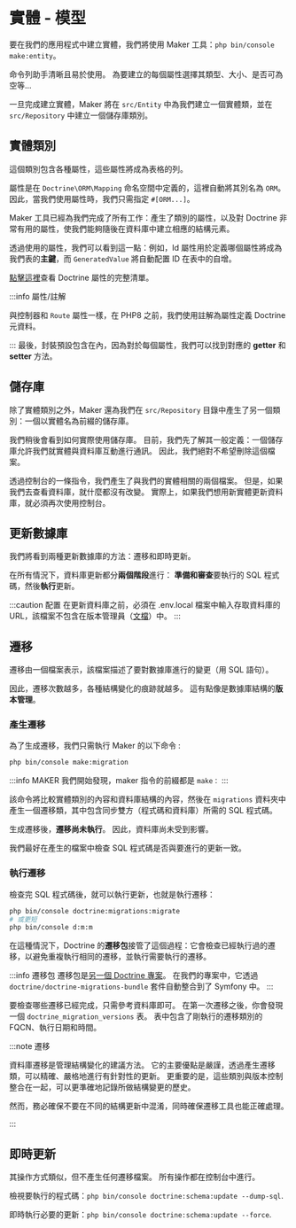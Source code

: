 # 實體 - 模型

要在我們的應用程式中建立實體，我們將使用 Maker 工具：`php bin/console make:entity`。

命令列助手清晰且易於使用。 為要建立的每個屬性選擇其類型、大小、是否可為空等...

一旦完成建立實體，Maker 將在 `src/Entity` 中為我們建立一個實體類，並在 `src/Repository` 中建立一個儲存庫類別。

## 實體類別

這個類別包含各種屬性，這些屬性將成為表格的列。

屬性是在 `Doctrine\ORM\Mapping` 命名空間中定義的，這裡自動將其別名為 `ORM`。 因此，當我們使用屬性時，我們只需指定 `#[ORM...]`。

Maker 工具已經為我們完成了所有工作：產生了類別的屬性，以及對 Doctrine 非常有用的屬性，使我們能夠隨後在資料庫中建立相應的結構元素。

透過使用的屬性，我們可以看到這一點：例如，Id 屬性用於定義哪個屬性將成為我們表的**主鍵**，而 `GeneratedValue` 將自動配置 ID 在表中的自增。

[點擊這裡](https://www.doctrine-project.org/projects/doctrine-orm/en/2.14/reference/attributes-reference.html)查看 Doctrine 屬性的完整清單。

:::info 屬性/註解

與控制器和 `Route` 屬性一樣，在 PHP8 之前，我們使用註解為屬性定義 Doctrine 元資料。

:::
最後，封裝預設包含在內，因為對於每個屬性，我們可以找到對應的 **getter** 和 **setter** 方法。

## 儲存庫

除了實體類別之外，Maker 還為我們在 `src/Repository` 目錄中產生了另一個類別：一個以實體名為前綴的儲存庫。

我們稍後會看到如何實際使用儲存庫。 目前，我們先了解其一般定義：一個儲存庫允許我們就實體與資料庫互動進行通訊。 因此，我們絕對不希望刪除這個檔案。

透過控制台的一條指令，我們產生了與我們的實體相關的兩個檔案。 但是，如果我們去查看資料庫，就什麼都沒有改變。 實際上，如果我們想用新實體更新資料庫，就必須再次使用控制台。

## 更新數據庫

我們將看到兩種更新數據庫的方法：遷移和即時更新。

在所有情況下，資料庫更新都分**兩個階段**進行：
**準備和審查**要執行的 SQL 程式碼，然後**執行**更新。

:::caution 配置
在更新資料庫之前，必須在 .env.local 檔案中輸入存取資料庫的 URL，該檔案不包含在版本管理員（[文檔](https://symfony.com/doc/current/doctrine.html#configuring-the-database)）中。
:::

## 遷移

遷移由一個檔案表示，該檔案描述了要對數據庫進行的變更（用 SQL 語句）。

因此，遷移次數越多，各種結構變化的痕跡就越多。 這有點像是數據庫結構的**版本管理**。

### 產生遷移

為了生成遷移，我們只需執行 Maker 的以下命令 :

```bash
php bin/console make:migration
```

:::info MAKER
我們開始發現，maker 指令的前綴都是 `make：`
:::

該命令將比較實體類別的內容和資料庫結構的內容，然後在 `migrations` 資料夾中產生一個遷移類，其中包含同步雙方（程式碼和資料庫）所需的 SQL 程式碼。

生成遷移後，**遷移尚未執行**。 因此，資料庫尚未受到影響。

我們最好在產生的檔案中檢查 SQL 程式碼是否與要進行的更新一致。

### 執行遷移

檢查完 SQL 程式碼後，就可以執行更新，也就是執行遷移：

```bash
php bin/console doctrine:migrations:migrate
# 或更短
php bin/console d:m:m
```

在這種情況下，Doctrine 的**遷移包**接管了這個過程：它會檢查已經執行過的遷移，以避免重複執行相同的遷移，並執行需要執行的遷移。

:::info 遷移包
遷移包是[另一個 Doctrine 專案](https://www.doctrine-project.org/projects/doctrine-migrations/en/3.6/index.html)。 在我們的專案中，它透過 `doctrine/doctrine-migrations-bundle` 套件自動整合到了 Symfony 中。
:::

要檢查哪些遷移已經完成，只需參考資料庫即可。 在第一次遷移之後，你會發現一個 `doctrine_migration_versions` 表。 表中包含了剛執行的遷移類別的 FQCN、執行日期和時間。

:::note 遷移

資料庫遷移是管理結構變化的建議方法。 它的主要優點是嚴謹，透過產生遷移類，可以精確、嚴格地進行有針對性的更新。 更重要的是，這些類別與版本控制整合在一起，可以更準確地記錄所做結構變更的歷史。

然而，務必確保不要在不同的結構更新中混淆，同時確保遷移工具也能正確處理。

:::

## 即時更新

其操作方式類似，但不產生任何遷移檔案。 所有操作都在控制台中進行。

檢視要執行的程式碼：`php bin/console doctrine:schema:update --dump-sql`.

即時執行必要的更新：`php bin/console doctrine:schema:update --force`.
